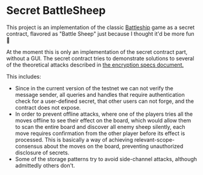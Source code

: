 # Secret BattleSheep

This project is an implementation of the classic [Battleship](https://en.wikipedia.org/wiki/Battleship_(game)) game
as a secret contract, flavored as "Battle Sheep" just because I thought it'd be more fun :tada:

At the moment this is only an implementation of the secret contract part, without a GUI.
The secret contract tries to demonstrate solutions to several of the theoretical attacks described in
[the encryption specs document.](https://github.com/enigmampc/SecretNetwork/blob/181db9b1a5f03b780a8f19b8961d526404fbfc46/docs/encryption-specs.md#theoretical-attacks)

This includes:

* Since in the current version of the testnet we can not verify the message sender, all queries and handles that
  require authentication check for a user-defined secret, that other users can not forge, and the contract does not
  expose.
* In order to prevent offline attacks, where one of the players tries all the moves offline to see their effect
  on the board, which would allow them to scan the entire board and discover all enemy sheep silently, each move
  requires confirmation from the other player before its effect is processed. This is basically a way of achieving
  relevant-scope-consensus about the moves on the board, preventing unauthorized disclosure of secrets.
* Some of the storage patterns try to avoid side-channel attacks, although admittedly others don't.

<!--
# CosmWasm Starter Pack

This is a template to build smart contracts in Rust to run inside a
[Cosmos SDK](https://github.com/cosmos/cosmos-sdk) module on all chains that enable it.
To understand the framework better, please read the overview in the
[cosmwasm repo](https://github.com/CosmWasm/cosmwasm/blob/master/README.md),
and dig into the [cosmwasm docs](https://www.cosmwasm.com).
This assumes you understand the theory and just want to get coding.

## Creating a new repo from template

Assuming you have a recent version of rust and cargo installed (via [rustup](https://rustup.rs/)),
then the following should get you a new repo to start a contract:

First, install
[cargo-generate](https://github.com/ashleygwilliams/cargo-generate).
Unless you did that before, run this line now:

```sh
cargo install cargo-generate --features vendored-openssl
```

Now, use it to create your new contract.
Go to the folder in which you want to place it and run:

**0.9 (latest)**

```sh
cargo generate --git https://github.com/CosmWasm/cosmwasm-template.git --name YOUR_NAME_HERE
```

**0.8**

```sh
cargo generate --git https://github.com/CosmWasm/cosmwasm-template.git --branch 0.8 --name YOUR_NAME_HERE
```

You will now have a new folder called `YOUR_NAME_HERE` (I hope you changed that to something else)
containing a simple working contract and build system that you can customize.

## Create a Repo

After generating, you have a initialized local git repo, but no commits, and no remote.
Go to a server (eg. github) and create a new upstream repo (called `YOUR-GIT-URL` below).
Then run the following:

```sh
# this is needed to create a valid Cargo.lock file (see below)
cargo check
git checkout -b master # in case you generate from non-master
git add .
git commit -m 'Initial Commit'
git remote add origin YOUR-GIT-URL
git push -u origin master
```

## CI Support

We have template configurations for both [GitHub Actions](.github/workflows/Basic.yml)
and [Circle CI](.circleci/config.yml) in the generated project, so you can
get up and running with CI right away.

One note is that the CI runs all `cargo` commands
with `--locked` to ensure it uses the exact same versions as you have locally. This also means
you must have an up-to-date `Cargo.lock` file, which is not auto-generated.
The first time you set up the project (or after adding any dep), you should ensure the
`Cargo.lock` file is updated, so the CI will test properly. This can be done simply by
running `cargo check` or `cargo unit-test`.

## Using your project

Once you have your custom repo, you should check out [Developing](./Developing.md) to explain
more on how to run tests and develop code. Or go through the
[online tutorial](https://www.cosmwasm.com/docs/getting-started/intro) to get a better feel
of how to develop.

[Publishing](./Publishing.md) contains useful information on how to publish your contract
to the world, once you are ready to deploy it on a running blockchain. And
[Importing](./Importing.md) contains information about pulling in other contracts or crates
that have been published.

Please replace this README file with information about your specific project. You can keep
the `Developing.md` and `Publishing.md` files as useful referenced, but please set some
proper description in the README.
-->
